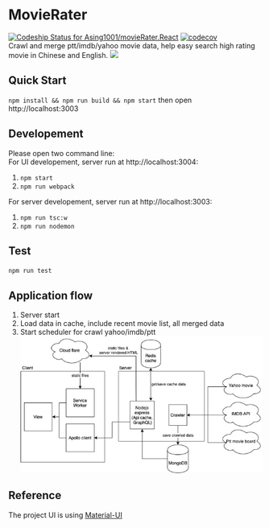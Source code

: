 # MovieRater 
[ ![Codeship Status for Asing1001/movieRater.React](https://app.codeship.com/projects/7cdda2d0-8179-0134-0e32-4ac14629b467/status?branch=master)](https://app.codeship.com/projects/182204)
[![codecov](https://codecov.io/gh/Asing1001/movieRater.React/branch/master/graph/badge.svg)](https://codecov.io/gh/Asing1001/movieRater.React)  
Crawl and merge ptt/imdb/yahoo movie data, help easy search high rating movie in Chinese and English.
![](https://asing1001.github.io/portfolio/index/movierater.jpg)

## Quick Start 
`npm install && npm run build && npm start` then open http://localhost:3003

## Developement
Please open two command line:  
For UI developement, server run at http://localhost:3004:
1. `npm start`
2. `npm run webpack`

For server developement, server run at http://localhost:3003:
1. `npm run tsc:w`
2. `npm run nodemon`

## Test
`npm run test`

## Application flow
1. Server start
2. Load data in cache, include recent movie list, all merged data
3. Start scheduler for crawl yahoo/imdb/ptt
![](https://github.com/Asing1001/system-diagrams/blob/master/mvrater.jpg?raw=true)

## Reference
The project UI is using [Material-UI](https://github.com/callemall/material-ui)

